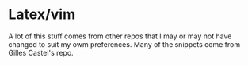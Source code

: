 # Latex/vim
A lot of this stuff comes from other repos that I may or may not have changed to suit my owm preferences.  Many of the snippets come from Gilles Castel's repo.
